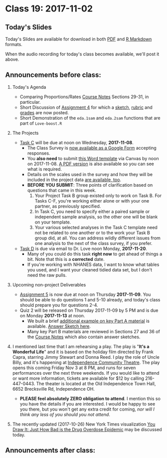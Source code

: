 # Class 19: 2017-11-02

## Today's Slides

Today's Slides are available for download in both [PDF](https://github.com/THOMASELOVE/431slides/blob/master/class_18/431_2017_class-18-slides.pdf) and [R Markdown](https://github.com/THOMASELOVE/431slides/blob/master/class_18/431_2017_class-18-slides.Rmd) formats. 

When the audio recording for today's class becomes available, we'll post it above.

## Announcements before class:

1. Today's Agenda
    - Comparing Proportions/Rates [Course Notes](https://thomaselove.github.io/431notes/) Sections 29-31, in particular.
    - Short Discussion of [Assignment 4](https://github.com/THOMASELOVE/431homework/blob/master/431-2017_assignment-4.md) for which a [sketch](https://github.com/THOMASELOVE/431homework/tree/master/HW4), [rubric](https://github.com/THOMASELOVE/431homework/blob/master/HW4/431-rubric4-2017.pdf) and [grades](https://github.com/THOMASELOVE/431homework/blob/master/HW4/431-grades4-pw-2017.pdf) are now posted.
    - Short Demonstration of the `eda.1sam` and `eda.2sam` functions that are part of `Love-boost.R`
   
2. The Projects
     - [Task C](https://github.com/THOMASELOVE/431project/tree/master/TaskC) will be due at noon on Wednesday, **2017-11-08**. 
        - The Class Survey is [now available as a Google Form](https://goo.gl/forms/bB1xJ16NnLihP9Gu1) accepting responses.
        - You **also need** to submit [this Word template](https://github.com/THOMASELOVE/431project/blob/master/TaskC/2017_task_C_template_for_YOUR_NAME.docx) via Canvas by noon on 2017-11-08. [A PDF version](https://github.com/THOMASELOVE/431project/blob/master/TaskC/2017_What-does-the-Project-Task-C-template-look-like.pdf) is also available so you can see what is required.
        - Details on the scales used in the survey and how they will be included in the project data [are available, too](https://github.com/THOMASELOVE/431project/blob/master/TaskC/SCALES.md).
        - **BEFORE YOU SUBMIT**: Three points of clarification based on questions that came in this week.
            1. Your Project Task B group existed only to work on Task B. For Tasks C-F, you're working either alone or with your one partner, as previously specified.
            2. In Task C, you need to specify either a paired sample or independent sample analysis, so the other one will be blank on your template.
            3. Your various selected analyses in the Task C template need not be related to one another or to the work your Task B group did, at all. You can address wildly different issues from one analysis to the next of the class survey, if you prefer.
    - [Task D](https://github.com/THOMASELOVE/431project/tree/master/TaskD) is due via email to Dr. Love noon Monday, **2017-11-20**.
        - Many of you could do this task **right now** to get ahead of things a bit. Note that this is a **corrected** date.
        - If you're working with NHANES data, I want to know what tables you used, and I want your cleaned tidied data set, but I don't need the raw pulls.

3. Upcoming non-project Deliverables
    - [Assignment 5](https://github.com/THOMASELOVE/431homework/blob/master/431-2017_assignment-5.md) is now due at noon on Thursday **2017-11-09**. You should be able to do questions 1 and 5-10 already, and today's class should prepare you for questions 2-4.
    - Quiz 2 will be released on Thursday 2017-11-09 by 5 PM and is due on Monday **2017-11-13** at noon.
        - We built a brief [additional example on key Part A material](https://github.com/THOMASELOVE/431homework/tree/master/Extra_A) is available. [Answer Sketch here](https://github.com/THOMASELOVE/431homework/blob/master/Extra_A/extra_A.pdf).
        - Many key Part B materials are reviewed in Sections 27 and 36 of the [Course Notes](https://thomaselove.github.io/431notes/index.html) which also contain answer sketches.

4. I mentioned last time that I am rehearsing a play. The play is "**It's a Wonderful Life**" and it is based on the holiday film directed by Frank Capra, starring Jimmy Stewart and Donna Reed. I play the role of Uncle Billy, and it's happening at [Independence Community Theatre](http://www.independencetheatre.org/index.htm). The play opens this coming Friday Nov 3 at 8 PM, and runs for seven performances over the next three weekends. If you would like to attend or want more information, tickets are available for $12 by calling 216-447-0443. The theater is located at the Old Independence Town Hall, 6652 Brecksville Rd, Independence OH. 
    - **PLEASE feel absolutely ZERO obligation to attend**. I mention this so you have the details if you are interested. I would be happy to see you there, but you won't get any extra credit for coming, *nor will I think any less of you should you not attend*.

5. The recently updated (2017-10-26) New York Times visualization [You Draw It: Just How Bad is the Drug Overdose Epidemic](https://www.nytimes.com/interactive/2017/04/14/upshot/drug-overdose-epidemic-you-draw-it.html) may be discussed today. 

## Announcements after class:

